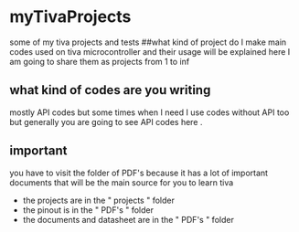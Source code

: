 # myTivaProjects
some of my tiva projects and tests
##what kind of project do I make
main codes used on tiva microcontroller and their usage will be explained here 
I am going to share them as projects from 1 to inf
## what kind of codes are you writing
mostly API codes but some times when I need I use codes without API too
but generally you are going to see API codes here .
## important
you have to visit the folder of PDF's because it has a lot of important documents that will be the main source for you to learn tiva
- the projects are in the " projects " folder
- the pinout is in the " PDF's " folder
- the documents and datasheet are in the " PDF's " folder
